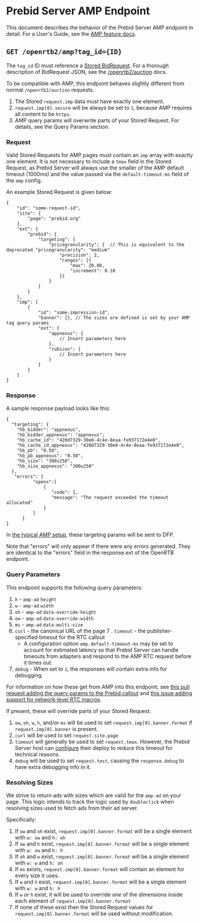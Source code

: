 # Prebid Server AMP Endpoint

This document describes the behavior of the Prebid Server AMP endpoint in detail.
For a User's Guide, see the [AMP feature docs](http://prebid.org/dev-docs/show-prebid-ads-on-amp-pages.html).

## `GET /openrtb2/amp?tag_id={ID}`

The `tag_id` ID must reference a [Stored BidRequest](../../developers/stored-requests.md#stored-bidrequests).
For a thorough description of BidRequest JSON, see the [/openrtb2/auction](./auction.md) docs.

To be compatible with AMP, this endpoint behaves slightly different from normal `/openrtb2/auction` requests.

1. The Stored `request.imp` data must have exactly one element.
2. `request.imp[0].secure` will be always be set to `1`, because AMP requires all content to be `https`.
3. AMP query params will overwrite parts of your Stored Request. For details, see the Query Params section.

### Request

Valid Stored Requests for AMP pages must contain an `imp` array with exactly one element.  It is not necessary to include a `tmax` field in the Stored Request, as Prebid Server will always use the smaller of the AMP default timeout (1000ms) and the value passed via the `default-timeout-ms` field of the `amp` config.
 
An example Stored Request is given below:
 
 ```
 {
     "id": "some-request-id",
     "site": {
         "page": "prebid.org"
     },
     "ext": {
         "prebid": {
             "targeting": {
                 "pricegranularity": {  // This is equivalent to the deprecated "pricegranularity": "medium"
                     "precision": 2,
                     "ranges": [{
                         "max": 20.00,
                         "increment": 0.10
                     }]
                 }
             }
         }
     },
     "imp": [   
         {
             "id": "some-impression-id",
             "banner": {}, // The sizes are defined is set by your AMP tag query params
             "ext": {
                 "appnexus": {
                     // Insert parameters here
                 },
                 "rubicon": {
                     // Insert parameters here
                 }
             }
         }
     ]
 }
 ```
 

### Response

A sample response payload looks like this:

```
{
  "targeting": {
    "hb_bidder": "appnexus",
    "hb_bidder_appnexus": "appnexus",
    "hb_cache_id": "420d7329-30e8-4c4e-8eaa-fe937172e4e0",
    "hb_cache_id_appnexus": "420d7329-30e8-4c4e-8eaa-fe937172e4e0",
    "hb_pb": "0.50",
    "hb_pb_appnexus": "0.50",
    "hb_size": "300x250",
    "hb_size_appnexus": "300x250"
  },
   "errors": {
          "openx":[
              {
                 "code": 1, 
                 "message": "The request exceeded the timeout allocated"
              }
          ]
      }
}
```


In [the typical AMP setup](http://prebid.org/dev-docs/show-prebid-ads-on-amp-pages.html),
these targeting params will be sent to DFP.

Note that "errors" will only appear if there were any errors generated. They are identical to the "errors" field in the response.ext of the OpenRTB endpoint.

### Query Parameters

This endpoint supports the following query parameters:

1. `h` - `amp-ad` `height`
2. `w` - `amp-ad` `width`
3. `oh` - `amp-ad` `data-override-height`
4. `ow` - `amp-ad` `data-override-width`
5. `ms` - `amp-ad` `data-multi-size`
6. `curl` - the canonical URL of the page
7   . `timeout` - the publisher-specified timeout for the RTC callout
   - A configuration option `amp.default-timeout-ms` may be set to account for estimated latency so that Prebid Server can handle timeouts from adapters and respond to the AMP RTC request before it times out.
8. `debug` - When set to `1`, the responses will contain extra info for debugging.
 
For information on how these get from AMP into this endpoint, see [this pull request adding the query params to the Prebid callout](https://github.com/ampproject/amphtml/pull/14155) and [this issue adding support for network-level RTC macros](https://github.com/ampproject/amphtml/issues/12374).
 
If present, these will override parts of your Stored Request.
 
1. `ow`, `oh`, `w`, `h`, and/or `ms` will be used to set `request.imp[0].banner.format` if `request.imp[0].banner` is present.
2. `curl` will be used to set `request.site.page`
3. `timeout` will generally be used to set `request.tmax`. However, the Prebid Server host can [configure](../../config.md) their deploy to reduce this timeout for technical reasons.
4. `debug` will be used to set `request.test`, causing the `response.debug` to have extra debugging info in it.
 
### Resolving Sizes
 
We strive to return ads with sizes which are valid for the `amp-ad` on your page. This logic intends to
track the logic used by `doubleclick` when resolving sizes used to fetch ads from their ad server.
 
Specifically:

1. If `ow` and `oh` exist, `request.imp[0].banner.format` will be a single element with `w: ow` and `h: oh`
2. If `ow` and `h` exist, `request.imp[0].banner.format` will be a single element with `w: ow` and `h: h`
3. If `oh` and `w` exist, `request.imp[0].banner.format` will be a single element with `w: w` and `h: oh`
4. If `ms` exists, `request.imp[0].banner.format` will contain an element for every size it uses.
5. If `w` and `h` exist, `request.imp[0].banner.format` will be a single element with `w: w` and `h: h`
6. If `w` _or_ `h` exist, it will be used to override _one_ of the dimensions inside each element of `request.imp[0].banner.format`
7. If none of these exist then the Stored Request values for `request.imp[0].banner.format` will be used without modification.

